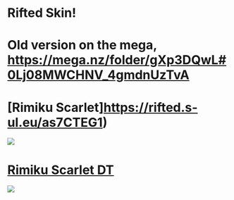 # Rifted Skin! 
# Old version on the mega, https://mega.nz/folder/gXp3DQwL#0Lj08MWCHNV_4gmdnUzTvA

# [Rimiku Scarlet]https://rifted.s-ul.eu/as7CTEG1)
![](https://osu.ppy.sh/ss/16635289/c009)

# [Rimiku Scarlet DT](https://rifted.s-ul.eu/oGAY7I9O)
![](https://osu.ppy.sh/ss/16635283/c1f6)
